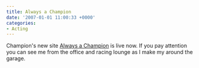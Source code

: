 ```yaml
---
title: Always a Champion
date: '2007-01-01 11:00:33 +0000'
categories:
- Acting
---
```

Champion's new site [Always a
Champion](http://alwaysachampion.com/pages/main?language=en) is live now.  If
you pay attention you can see me from the office and racing lounge as I make my
around the garage.
